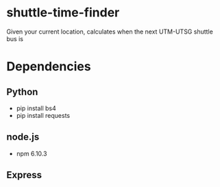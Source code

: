 # shuttle-time-finder
Given your current location, calculates when the next UTM-UTSG shuttle bus is

# Dependencies
## Python
- pip install bs4
- pip install requests

## node.js
- npm 6.10.3

## Express

##
